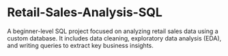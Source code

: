 # Retail-Sales-Analysis-SQL
A beginner-level SQL project focused on analyzing retail sales data using a custom database. It includes data cleaning, exploratory data analysis (EDA), and writing queries to extract key business insights.

